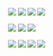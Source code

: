 <!--<img src="https://img.shields.io/badge/쓰고자하는_텍스트-컬러코드?style=flat-square&logo=simpleicons에서_아이콘이름&logoColor=white"/></a>-->


<img src="https://img.shields.io/badge/Linux-FCC624?style=flat-square&logo=Linux&logoColor=black"/></a>
<img src="https://img.shields.io/badge/KaliLinux-557C94?style=flat-square&logo=KaliLinux&logoColor=black"/></a>
<img src="https://img.shields.io/badge/C++-00599C?style=flat-square&logo=C%2B%2B&logoColor=black"/></a>
<img src="https://img.shields.io/badge/Python-3766AB?style=flat-square&logo=Python&logoColor=white"/></a>



<img src="https://img.shields.io/badge/Apache-D22128?style=flat-square&logo=Apache&logoColor=black"/></a>
<img src="https://img.shields.io/badge/PHP-777BB4?style=flat-square&logo=PHP&logoColor=black"/></a>
<img src="https://img.shields.io/badge/MySQL-4479A1?style=flat-square&logo=MySQL&logoColor=black"/></a>

<img src="https://img.shields.io/badge/HTML5-E34F26?style=flat-square&logo=HTML5&logoColor=black"/></a>
<img src="https://img.shields.io/badge/CSS3-1572B6?style=flat-square&logo=CSS3&logoColor=black"/></a>
<img src="https://img.shields.io/badge/JavaScript-F7DF1E?style=flat-square&logo=JavaScript&logoColor=black"/></a>
<img src="https://img.shields.io/badge/React-61DAFB?style=flat-square&logo=React&logoColor=black"/></a>
